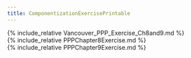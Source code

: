 ```yaml
---
title: ComponentizationExercisePrintable
---
```


<section>
{% include_relative Vancouver_PPP_Exercise_Ch8and9.md %}
</section>
<section>
{% include_relative PPPChapter8Exercise.md %}
</section>
<section>
{% include_relative PPPChapter9Exercise.md %}
<section>
